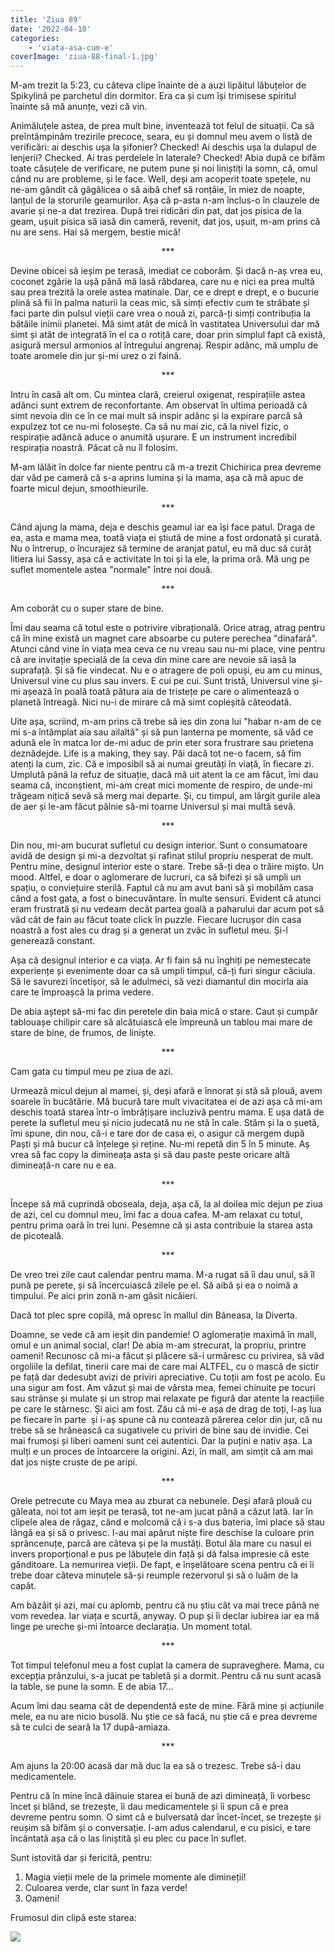 ```yaml
---
title: 'Ziua 89'
date: '2022-04-10'
categories:
    - 'viata-asa-cum-e'
coverImage: 'ziua-88-final-1.jpg'
---
```


M-am trezit la 5:23, cu câteva clipe înainte de a auzi lipăitul lăbuțelor de Spikylină pe parchetul din dormitor. Era ca și cum își trimisese spiritul înainte să mă anunțe, vezi că vin.

Animăluțele astea, de prea mult bine, inventează tot felul de situații. Ca să preîntâmpinăm trezirile precoce, seara, eu și domnul meu avem o listă de verificări: ai deschis ușa la șifonier? Checked! Ai deschis ușa la dulapul de lenjerii? Checked. Ai tras perdelele în laterale? Checked! Abia după ce bifăm toate căsuțele de verificare, ne putem pune și noi liniștiți la somn, că, omul când nu are probleme, și le face. Well, deși am acoperit toate spețele, nu ne-am gândit că gâgâlicea o să aibă chef să ronțăie, în miez de noapte, lanțul de la storurile geamurilor. Așa că p-asta n-am înclus-o în clauzele de avarie și ne-a dat trezirea. După trei ridicări din pat, dat jos pisica de la geam, ușuit pisica să iasă din cameră, revenit, dat jos, ușuit, m-am prins că nu are sens. Hai să mergem, bestie mică!

<p style="text-align: center;">***</p>

Devine obicei să ieșim pe terasă, imediat ce coborâm. Și dacă n-aș vrea eu, coconet zgârie la ușă până mă lasă răbdarea, care nu e nici ea prea multă sau prea trezită la orele astea matinale. Dar, ce e drept e drept, e o bucurie plină să fii în palma naturii la ceas mic, să simți efectiv cum te străbate și faci parte din pulsul vieții care vrea o nouă zi, parcă-ți simți contribuția la bătăile inimii planetei. Mă simt atât de mică în vastitatea Universului dar mă simt și atât de integrată în el ca o rotiță care, doar prin simplul fapt că există, asigură mersul armonios al întregului angrenaj. Respir adânc, mă umplu de toate aromele din jur și-mi urez o zi faină.

<p style="text-align: center;">***</p>

Intru în casă alt om. Cu mintea clară, creierul oxigenat, respirațiile astea adânci sunt extrem de reconfortante. Am observat în ultima perioadă că simt nevoia din ce în ce mai mult să inspir adânc și la expirare parcă să expulzez tot ce nu-mi folosește. Ca să nu mai zic, că la nivel fizic, o respirație adâncă aduce o anumită ușurare. E un instrument incredibil respirația noastră. Păcat că nu îl folosim.

M-am lălăit în dolce far niente pentru că m-a trezit Chichirica prea devreme dar văd pe cameră că s-a aprins lumina și la mama, așa că mă apuc de foarte micul dejun, smoothieurile.

<p style="text-align: center;">***</p>

Când ajung la mama, deja e deschis geamul iar ea își face patul. Draga de ea, asta e mama mea, toată viața ei știută de mine a fost ordonată și curată. Nu o întrerup, o încurajez să termine de aranjat patul, eu mă duc să curăț litiera lui Sassy, așa că e activitate în toi și la ele, la prima oră. Mă ung pe suflet momentele astea "normale" între noi două.

<p style="text-align: center;">***</p>

Am coborât cu o super stare de bine.

Îmi dau seama că totul este o potrivire vibrațională. Orice atrag, atrag pentru că în mine există un magnet care absoarbe cu putere perechea "dinafară". Atunci când vine în viața mea ceva ce nu vreau sau nu-mi place, vine pentru că are invitație specială de la ceva din mine care are nevoie să iasă la suprafață. Și să fie vindecat. Nu e o atragere de poli opuși, eu am cu minus, Universul vine cu plus sau invers. E cui pe cui. Sunt tristă, Universul vine și-mi așează în poală toată pătura aia de tristețe pe care o alimentează o planetă întreagă. Nici nu-i de mirare că mă simt copleșită câteodată.

Uite așa, scriind, m-am prins că trebe să ies din zona lui "habar n-am de ce mi s-a întâmplat aia sau ailaltă" și să pun lanterna pe momente, să văd ce adună ele în matca lor de-mi aduc de prin eter sora frustrare sau prietena deznădejde. Life is a making, they say. Păi dacă tot ne-o facem, să fim atenți la cum, zic. Că e imposibil să ai numai greutăți în viață, în fiecare zi. Umplută până la refuz de situație, dacă mă uit atent la ce am făcut, îmi dau seama că, inconștient, mi-am creat mici momente de respiro, de unde-mi trăgeam nițică sevă să merg mai departe. Și, cu timpul, am lărgit gurile alea de aer și le-am făcut pâlnie să-mi toarne Universul și mai multă sevă.

<p style="text-align: center;">***</p>

Din nou, mi-am bucurat sufletul cu design interior. Sunt o consumatoare avidă de design și mi-a dezvoltat și rafinat stilul propriu nesperat de mult. Pentru mine, designul interior este o stare. Trebe să-ți dea o trăire mișto. Un mood. Altfel, e doar o aglomerare de lucruri, ca să bifezi și să umpli un spațiu, o conviețuire sterilă. Faptul că nu am avut bani să și mobilăm casa când a fost gata, a fost o binecuvântare. În multe sensuri. Evident că atunci eram frustrată și nu vedeam decât partea goală a paharului dar acum pot să văd cât de fain au făcut toate click în puzzle. Fiecare lucrușor din casa noastră a fost ales cu drag și a generat un zvâc în sufletul meu. Și-l generează constant.

Așa că designul interior e ca viața. Ar fi fain să nu înghiți pe nemestecate experiențe și evenimente doar ca să umpli timpul, că-ți furi singur căciula. Să le savurezi încetișor, să le adulmeci, să vezi diamantul din mocirla aia care te împroașcă la prima vedere.

De abia aștept să-mi fac din peretele din baia mică o stare. Caut și cumpăr tablouașe chilipir care să alcătuiască ele împreună un tablou mai mare de stare de bine, de frumos, de liniște.

<p style="text-align: center;">***</p>

Cam gata cu timpul meu pe ziua de azi.

Urmează micul dejun al mamei, și, deși afară e înnorat și stă să plouă, avem soarele în bucătărie. Mă bucură tare mult vivacitatea ei de azi așa că mi-am deschis toată starea într-o îmbrățișare incluzivă pentru mama. E ușa dată de perete la sufletul meu și nicio judecată nu ne stă în cale. Stăm și la o șuetă, îmi spune, din nou, că-i e tare dor de casa ei, o asigur că mergem după Paști și mă bucur că înțelege și reține. Nu-mi repetă din 5 în 5 minute. Aș vrea să fac copy la dimineața asta și să dau paste peste oricare altă dimineață-n care nu e ea.

<p style="text-align: center;">***</p>

Începe să mă cuprindă oboseala, deja, așa că, la al doilea mic dejun pe ziua de azi, cel cu domnul meu, îmi fac a doua cafea. M-am relaxat cu totul, pentru prima oară în trei luni. Pesemne că și asta contribuie la starea asta de picoteală.

<p style="text-align: center;">***</p>

De vreo trei zile caut calendar pentru mama. M-a rugat să îi dau unul, să îl pună pe perete, și să încercuiască zilele pe el. Să aibă și ea o noimă a timpului. Pe aici prin zonă n-am găsit nicăieri.

Dacă tot plec spre copilă, mă opresc în mallul din Băneasa, la Diverta.

Doamne, se vede că am ieșit din pandemie! O aglomerație maximă în mall, omul e un animal social, clar! De abia m-am strecurat, la propriu, printre oameni! Recunosc că mi-a făcut și plăcere să-i urmăresc cu privirea, să văd orgoliile la defilat, tinerii care mai de care mai ALTFEL, cu o mască de sictir pe față dar dedesubt avizi de priviri apreciative. Cu toții am fost pe acolo. Eu una sigur am fost. Am văzut și mai de vârsta mea, femei chinuite pe tocuri sau strânse și mulate și un strop mai relaxate pe figură dar atente la reacțiile pe care le stârnesc. Și aici am fost. Zău că mi-e așa de drag de toți, l-aș lua pe fiecare în parte  și i-aș spune că nu contează părerea celor din jur, că nu trebe să se hrănească ca sugativele cu priviri de bine sau de invidie. Cei mai frumoși și liberi oameni sunt cei autentici. Dar la puțini e nativ așa. La mulți e un proces de întoarcere la origini. Azi, în mall, am simțit că am mai dat jos niște cruste de pe aripi.

<p style="text-align: center;">***</p>

Orele petrecute cu Maya mea au zburat ca nebunele. Deși afară plouă cu găleata, noi tot am ieșit pe terasă, tot ne-am jucat până a căzut lată. Iar în clipele alea de răgaz, când e molcomă că i s-a dus bateria, îmi place să stau lângă ea și să o privesc. I-au mai apărut niște fire deschise la culoare prin sprâncenuțe, parcă are câteva și pe la mustăți. Botul ăla mare cu nasul ei invers proporțional e pus pe lăbuțele din față și dă falsa impresie că este gânditoare. La nemurirea vieții. De fapt, e înșelătoare scena pentru că ei îi trebe doar câteva minuțele să-și reumple rezervorul și să o luăm de la capăt.

Am bâzâit și azi, mai cu aplomb, pentru că nu știu cât va mai trece până ne vom revedea. Iar viața e scurtă, anyway. O pup și îi declar iubirea iar ea mă linge pe ureche și-mi întoarce declarația. Un moment total.

<p style="text-align: center;">***</p>

Tot timpul telefonul meu a fost cuplat la camera de supraveghere. Mama, cu excepția prânzului, s-a jucat pe tabletă și a dormit. Pentru că nu sunt acasă la table, se pune la somn. E de abia 17…

Acum îmi dau seama cât de dependentă este de mine. Fără mine și acțiunile mele, ea nu are nicio busolă. Nu știe ce să facă, nu știe că e prea devreme să te culci de seară la 17 după-amiaza.

<p style="text-align: center;">***</p>

Am ajuns la 20:00 acasă dar mă duc la ea să o trezesc. Trebe să-i dau medicamentele.

Pentru că în mine încă dăinuie starea ei bună de azi dimineață, îi vorbesc încet și blând, se trezește, îi dau medicamentele și îi spun că e prea devreme pentru somn. O simt că e bulversată dar încet-încet, se trezește și reușim să bifăm și o conversație. I-am adus calendarul, e cu pisici, e tare încântată așa că o las liniștită și eu plec cu pace în suflet.

Sunt istovită dar și fericită, pentru:

1. Magia vieții mele de la primele momente ale dimineții!
2. Culoarea verde, clar sunt în faza verde!
3. Oameni!

Frumosul din clipă este starea:

![](images/mood.jpeg)
